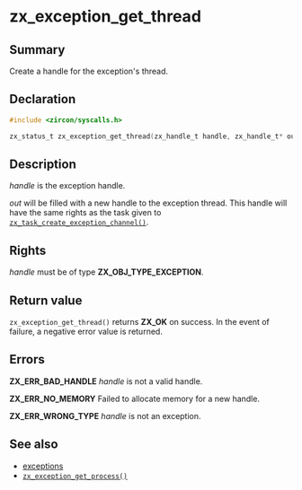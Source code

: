 <!-- Generated by zircon/scripts/update-docs-from-fidl, do not edit! -->
# zx_exception_get_thread

## Summary

Create a handle for the exception's thread.

## Declaration

```c
#include <zircon/syscalls.h>

zx_status_t zx_exception_get_thread(zx_handle_t handle, zx_handle_t* out);
```

## Description

*handle* is the exception handle.

*out* will be filled with a new handle to the exception thread. This handle
will have the same rights as the task given to
[`zx_task_create_exception_channel()`].

## Rights

*handle* must be of type **ZX_OBJ_TYPE_EXCEPTION**.

## Return value

`zx_exception_get_thread()` returns **ZX_OK** on success.
In the event of failure, a negative error value is returned.

## Errors

**ZX_ERR_BAD_HANDLE** *handle* is not a valid handle.

**ZX_ERR_NO_MEMORY**  Failed to allocate memory for a new handle.

**ZX_ERR_WRONG_TYPE**  *handle* is not an exception.

## See also

 - [exceptions]
 - [`zx_exception_get_process()`]

[exceptions]: /docs/concepts/kernel/exceptions.md
[`zx_exception_get_process()`]: exception_get_process.md
[`zx_task_create_exception_channel()`]: task_create_exception_channel.md

